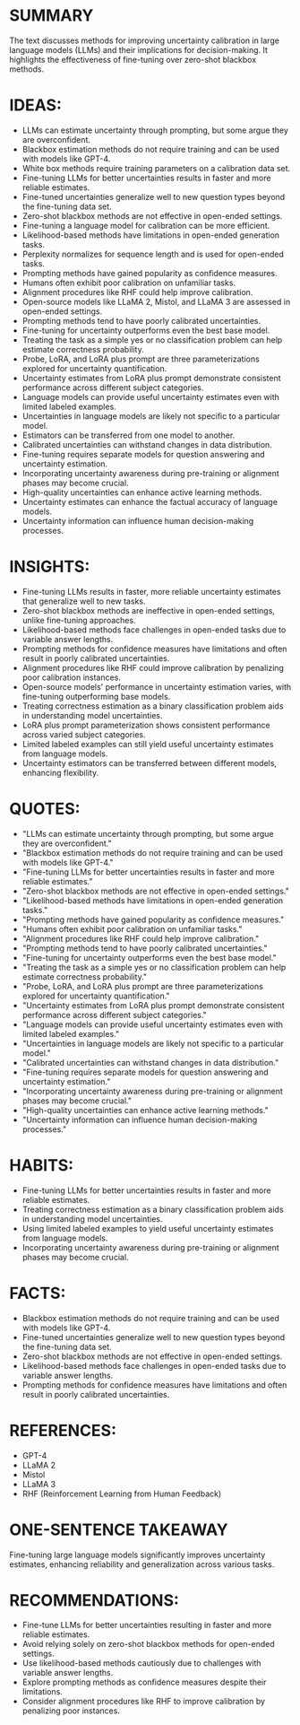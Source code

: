 # SUMMARY
The text discusses methods for improving uncertainty calibration in large language models (LLMs) and their implications for decision-making. It highlights the effectiveness of fine-tuning over zero-shot blackbox methods.

# IDEAS:
- LLMs can estimate uncertainty through prompting, but some argue they are overconfident.
- Blackbox estimation methods do not require training and can be used with models like GPT-4.
- White box methods require training parameters on a calibration data set.
- Fine-tuning LLMs for better uncertainties results in faster and more reliable estimates.
- Fine-tuned uncertainties generalize well to new question types beyond the fine-tuning data set.
- Zero-shot blackbox methods are not effective in open-ended settings.
- Fine-tuning a language model for calibration can be more efficient.
- Likelihood-based methods have limitations in open-ended generation tasks.
- Perplexity normalizes for sequence length and is used for open-ended tasks.
- Prompting methods have gained popularity as confidence measures.
- Humans often exhibit poor calibration on unfamiliar tasks.
- Alignment procedures like RHF could help improve calibration.
- Open-source models like LLaMA 2, Mistol, and LLaMA 3 are assessed in open-ended settings.
- Prompting methods tend to have poorly calibrated uncertainties.
- Fine-tuning for uncertainty outperforms even the best base model.
- Treating the task as a simple yes or no classification problem can help estimate correctness probability.
- Probe, LoRA, and LoRA plus prompt are three parameterizations explored for uncertainty quantification.
- Uncertainty estimates from LoRA plus prompt demonstrate consistent performance across different subject categories.
- Language models can provide useful uncertainty estimates even with limited labeled examples.
- Uncertainties in language models are likely not specific to a particular model.
- Estimators can be transferred from one model to another.
- Calibrated uncertainties can withstand changes in data distribution.
- Fine-tuning requires separate models for question answering and uncertainty estimation.
- Incorporating uncertainty awareness during pre-training or alignment phases may become crucial.
- High-quality uncertainties can enhance active learning methods.
- Uncertainty estimates can enhance the factual accuracy of language models.
- Uncertainty information can influence human decision-making processes.

# INSIGHTS:
- Fine-tuning LLMs results in faster, more reliable uncertainty estimates that generalize well to new tasks.
- Zero-shot blackbox methods are ineffective in open-ended settings, unlike fine-tuning approaches.
- Likelihood-based methods face challenges in open-ended tasks due to variable answer lengths.
- Prompting methods for confidence measures have limitations and often result in poorly calibrated uncertainties.
- Alignment procedures like RHF could improve calibration by penalizing poor calibration instances.
- Open-source models' performance in uncertainty estimation varies, with fine-tuning outperforming base models.
- Treating correctness estimation as a binary classification problem aids in understanding model uncertainties.
- LoRA plus prompt parameterization shows consistent performance across varied subject categories.
- Limited labeled examples can still yield useful uncertainty estimates from language models.
- Uncertainty estimators can be transferred between different models, enhancing flexibility.

# QUOTES:
- "LLMs can estimate uncertainty through prompting, but some argue they are overconfident."
- "Blackbox estimation methods do not require training and can be used with models like GPT-4."
- "Fine-tuning LLMs for better uncertainties results in faster and more reliable estimates."
- "Zero-shot blackbox methods are not effective in open-ended settings."
- "Likelihood-based methods have limitations in open-ended generation tasks."
- "Prompting methods have gained popularity as confidence measures."
- "Humans often exhibit poor calibration on unfamiliar tasks."
- "Alignment procedures like RHF could help improve calibration."
- "Prompting methods tend to have poorly calibrated uncertainties."
- "Fine-tuning for uncertainty outperforms even the best base model."
- "Treating the task as a simple yes or no classification problem can help estimate correctness probability."
- "Probe, LoRA, and LoRA plus prompt are three parameterizations explored for uncertainty quantification."
- "Uncertainty estimates from LoRA plus prompt demonstrate consistent performance across different subject categories."
- "Language models can provide useful uncertainty estimates even with limited labeled examples."
- "Uncertainties in language models are likely not specific to a particular model."
- "Calibrated uncertainties can withstand changes in data distribution."
- "Fine-tuning requires separate models for question answering and uncertainty estimation."
- "Incorporating uncertainty awareness during pre-training or alignment phases may become crucial."
- "High-quality uncertainties can enhance active learning methods."
- "Uncertainty information can influence human decision-making processes."

# HABITS:
- Fine-tuning LLMs for better uncertainties results in faster and more reliable estimates.
- Treating correctness estimation as a binary classification problem aids in understanding model uncertainties.
- Using limited labeled examples to yield useful uncertainty estimates from language models.
- Incorporating uncertainty awareness during pre-training or alignment phases may become crucial.

# FACTS:
- Blackbox estimation methods do not require training and can be used with models like GPT-4.
- Fine-tuned uncertainties generalize well to new question types beyond the fine-tuning data set.
- Zero-shot blackbox methods are not effective in open-ended settings.
- Likelihood-based methods face challenges in open-ended tasks due to variable answer lengths.
- Prompting methods for confidence measures have limitations and often result in poorly calibrated uncertainties.

# REFERENCES:
- GPT-4
- LLaMA 2
- Mistol
- LLaMA 3
- RHF (Reinforcement Learning from Human Feedback)

# ONE-SENTENCE TAKEAWAY
Fine-tuning large language models significantly improves uncertainty estimates, enhancing reliability and generalization across various tasks.

# RECOMMENDATIONS:
- Fine-tune LLMs for better uncertainties resulting in faster and more reliable estimates.
- Avoid relying solely on zero-shot blackbox methods for open-ended settings.
- Use likelihood-based methods cautiously due to challenges with variable answer lengths.
- Explore prompting methods as confidence measures despite their limitations.
- Consider alignment procedures like RHF to improve calibration by penalizing poor instances.